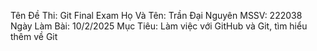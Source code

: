 Tên Đề Thi: Git Final Exam
Họ Và Tên: Trần Đại Nguyên
MSSV: 222038
Ngày Làm Bài: 10/2/2025
Mục Tiêu: Làm việc với GitHub và Git, tìm hiểu thêm về Git
